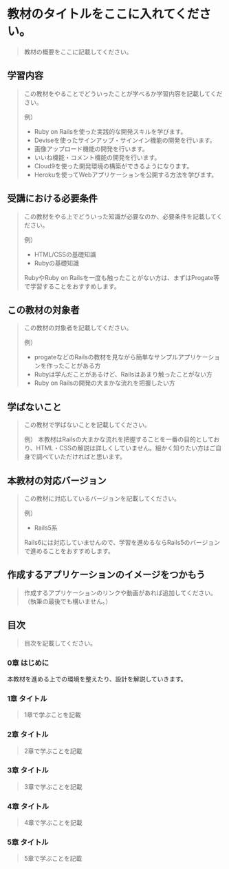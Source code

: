# 教材のタイトルをここに入れてください。
> 教材の概要をここに記載してください。


## 学習内容
> この教材をやることでどういったことが学べるか学習内容を記載してください。
> 
> 例）
> - Ruby on Railsを使った実践的な開発スキルを学びます。
> - Deviseを使ったサインアップ・サインイン機能の開発を行います。
> - 画像アップロード機能の開発を行います。
> - いいね機能・コメント機能の開発を行います。
> - Cloud9を使った開発環境の構築ができるようになります。
> - Herokuを使ってWebアプリケーションを公開する方法を学びます。


## 受講における必要条件
> この教材をやる上でどういった知識が必要なのか、必要条件を記載してください。
> 
> 例）
> - HTML/CSSの基礎知識
> - Rubyの基礎知識
> 
> RubyやRuby on Railsを一度も触ったことがない方は、まずはProgate等で学習することをおすすめします。


## この教材の対象者
> この教材の対象者を記載してください。
> 
> 例）
> - progateなどのRailsの教材を見ながら簡単なサンプルアプリケーションを作ったことがある方
> - Rubyは学んだことがあるけど、Railsはあまり触ったことがない方
> - Ruby on Railsの開発の大まかな流れを把握したい方


## 学ばないこと
> この教材で学ばないことを記載してください。
> 
> 例）
> 本教材はRailsの大まかな流れを把握することを一番の目的としており、HTML・CSSの解説は詳しくしていません。細かく知りたい方はご自身で調べていただければと思います。


## 本教材の対応バージョン
> この教材に対応しているバージョンを記載してください。
>
> 例）
> - Rails5系
>
> Rails6には対応していませんので、学習を進めるならRails5のバージョンで進めることをおすすめします。


## 作成するアプリケーションのイメージをつかもう
> 作成するアプリケーションのリンクや動画があれば追加してください。（執筆の最後でも構いません。）


## 目次
> 目次を記載してください。

### 0章 はじめに
本教材を進める上での環境を整えたり、設計を解説していきます。

### 1章 タイトル
> 1章で学ぶことを記載

### 2章 タイトル
> 2章で学ぶことを記載

### 3章 タイトル
> 3章で学ぶことを記載

### 4章 タイトル
> 4章で学ぶことを記載

### 5章 タイトル
> 5章で学ぶことを記載
